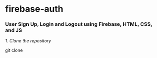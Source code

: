 # firebase-auth

<h3>User Sign Up, Login and Logout using Firebase, HTML, CSS, and JS</h3>

*1. Clone the repository*

git clone
